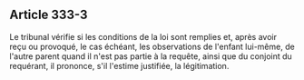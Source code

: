Article 333-3
----
Le tribunal vérifie si les conditions de la loi sont remplies et, après avoir
reçu ou provoqué, le cas échéant, les observations de l'enfant lui-même, de
l'autre parent quand il n'est pas partie à la requête, ainsi que du conjoint du
requérant, il prononce, s'il l'estime justifiée, la légitimation.
